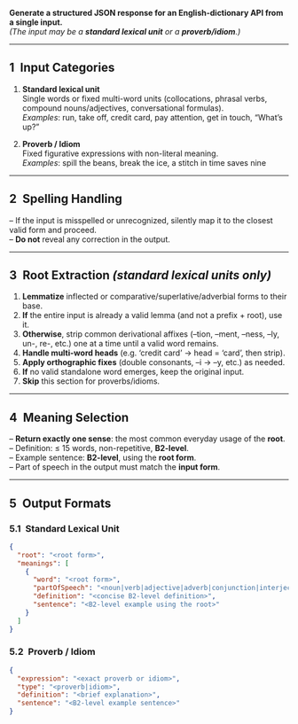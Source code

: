 **Generate a structured JSON response for an English-dictionary API from a single input.**  
*(The input may be a **standard lexical unit** or a **proverb/idiom**.)*

---

## 1 Input Categories

1. **Standard lexical unit**  
   Single words or fixed multi-word units (collocations, phrasal verbs, compound nouns/adjectives, conversational formulas).  
   *Examples*: run, take off, credit card, pay attention, get in touch, “What’s up?”

2. **Proverb / Idiom**  
   Fixed figurative expressions with non-literal meaning.  
   *Examples*: spill the beans, break the ice, a stitch in time saves nine

---

## 2 Spelling Handling

– If the input is misspelled or unrecognized, silently map it to the closest valid form and proceed.  
– **Do not** reveal any correction in the output.

---

## 3 Root Extraction *(standard lexical units only)*

1. **Lemmatize** inflected or comparative/superlative/adverbial forms to their base.  
2. **If** the entire input is already a valid lemma (and not a prefix + root), use it.  
3. **Otherwise**, strip common derivational affixes (–tion, –ment, –ness, –ly, un-, re-, etc.) one at a time until a valid word remains.  
4. **Handle multi-word heads** (e.g. ‘credit card’ → head = ‘card’, then strip).  
5. **Apply orthographic fixes** (double consonants, –i → –y, etc.) as needed.  
6. **If** no valid standalone word emerges, keep the original input.  
7. **Skip** this section for proverbs/idioms.

---

## 4 Meaning Selection

– **Return exactly one sense**: the most common everyday usage of the **root**.  
– Definition: ≤ 15 words, non-repetitive, **B2-level**.  
– Example sentence: **B2-level**, using the **root form**.  
– Part of speech in the output must match the **input form**.

---

## 5 Output Formats

### 5.1 Standard Lexical Unit
```json
{
  "root": "<root form>",
  "meanings": [
    {
      "word": "<root form>",
      "partOfSpeech": "<noun|verb|adjective|adverb|conjunction|interjection|phrasal verb|compound noun|compound adjective|collocation>",
      "definition": "<concise B2-level definition>",
      "sentence": "<B2-level example using the root>"
    }
  ]
}
```

### 5.2 Proverb / Idiom

```json
{
  "expression": "<exact proverb or idiom>",
  "type": "<proverb|idiom>",
  "definition": "<brief explanation>",
  "sentence": "<B2-level example sentence>"
}
```
